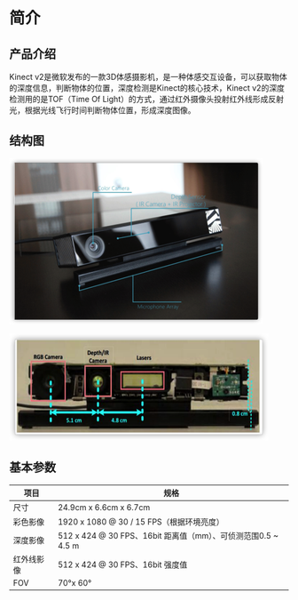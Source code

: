 # 简介

## 产品介绍

Kinect v2是微软发布的一款3D体感摄影机，是一种体感交互设备，可以获取物体的深度信息，判断物体的位置，深度检测是Kinect的核心技术，Kinect v2的深度检测用的是TOF（Time Of Light）的方式，通过红外摄像头投射红外线形成反射光，根据光线飞行时间判断物体位置，形成深度图像。

## 结构图

![](imgs/structure-chart01.png)

![](imgs/structure-chart02.png)

## 基本参数

| 项目                 | 规格            |
| ------------------- | --------------- |
| 尺寸       | 24.9cm x 6.6cm x 6.7cm          |
| 彩色影像   |1920 x 1080 @ 30 / 15 FPS（根据环境亮度） |
| 深度影像   | 512 x 424 @ 30 FPS、16bit 距离值（mm）、可侦测范围0.5 ~ 4.5 m|
| 红外线影像  | 512 x 424 @ 30 FPS、16bit 强度值        |
| FOV       | 70°x 60°          |
 
 













